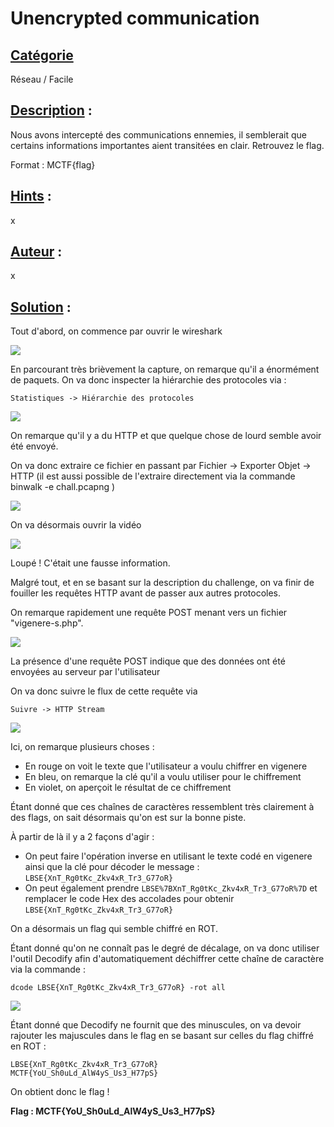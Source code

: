 # **Unencrypted communication**
## <u>**Catégorie**</u>

Réseau / Facile

## <u>**Description**</u> :


Nous avons intercepté des communications ennemies, il semblerait que certains informations importantes aient transitées en clair.
Retrouvez le flag.

Format : MCTF{flag}

## <u>**Hints**</u> :

x

## <u>**Auteur**</u> :

x

## <u>Solution</u> :



Tout d'abord, on commence par ouvrir le wireshark

![](./photos/wireshark.png)

En parcourant très brièvement la capture, on remarque qu'il a énormément de paquets. On va donc inspecter la hiérarchie des protocoles via :
```
Statistiques -> Hiérarchie des protocoles
```

![](./photos/hierarchie.png)

On remarque qu'il y a du HTTP et que quelque chose de lourd semble avoir été envoyé.

On va donc extraire ce fichier en passant par Fichier -> Exporter Objet -> HTTP (il est aussi possible de l'extraire directement via la commande binwalk -e chall.pcapng )

![](./photos/export.png)

On va désormais ouvrir la vidéo 

![](./photos/video.png)

Loupé ! C'était une fausse information.

Malgré tout, et en se basant sur la description du challenge, on va finir de fouiller les requêtes HTTP avant de passer aux autres protocoles.

On remarque rapidement une requête POST menant vers un fichier "vigenere-s.php". 

![](./photos/post.png)

La présence d'une requête POST indique que des données ont été envoyées au serveur par l'utilisateur

On va donc suivre le flux de cette requête via 
```
Suivre -> HTTP Stream
```

![](./photos/vigenere.png)

Ici, on remarque plusieurs choses :  
- En rouge on voit le texte que l'utilisateur a voulu chiffrer en vigenere  
- En bleu, on remarque la clé qu'il a voulu utiliser pour le chiffrement  
- En violet, on aperçoit le résultat de ce chiffrement

Étant donné que ces chaînes de caractères ressemblent très clairement à des flags, on sait désormais qu'on est sur la bonne piste.

À partir de là il y a 2 façons d'agir :  
- On peut faire l'opération inverse en utilisant le texte codé en vigenere ainsi que la clé pour décoder le message : ```LBSE{XnT_Rg0tKc_Zkv4xR_Tr3_G77oR}```
- On peut également prendre ```LBSE%7BXnT_Rg0tKc_Zkv4xR_Tr3_G77oR%7D``` et remplacer le code Hex des accolades pour obtenir ```LBSE{XnT_Rg0tKc_Zkv4xR_Tr3_G77oR}```

On a désormais un flag qui semble chiffré en ROT.

Étant donné qu'on ne connaît pas le degré de décalage, on va donc utiliser l'outil Decodify afin d'automatiquement déchiffrer cette chaîne de caractère via la commande :

```
dcode LBSE{XnT_Rg0tKc_Zkv4xR_Tr3_G77oR} -rot all
```

![](./photos/flag.png)

Étant donné que Decodify ne fournit que des minuscules, on va devoir rajouter les majuscules dans le flag en se basant sur celles du flag chiffré en ROT :
```
LBSE{XnT_Rg0tKc_Zkv4xR_Tr3_G77oR}
MCTF{YoU_Sh0uLd_AlW4yS_Us3_H77pS}
```

On obtient donc le flag !

**Flag : MCTF{YoU_Sh0uLd_AlW4yS_Us3_H77pS}**
